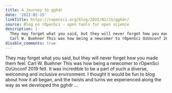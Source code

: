 ```yaml
---
title: A Journey to gghdr
date: '2022-02-15'
linkTitle: https://ropensci.org/blog/2022/02/15/gghdr/
source: Blog on rOpenSci - open tools for open science
description: |-
  They may forget what you said, but they will never forget how you made them feel.
  Carl W. Buehner This was how being a newcomer to rOpenSci OzUnconf 2019 felt. It was incredible to be a part of such a diverse, welcoming and inclusive environment. I thought it would be fun to blog about how it all began, and the twists and turns we experienced along the way as we developed the gghdr ...
disable_comments: true
---
```

They may forget what you said, but they will never forget how you made them feel.
Carl W. Buehner This was how being a newcomer to rOpenSci OzUnconf 2019 felt. It was incredible to be a part of such a diverse, welcoming and inclusive environment. I thought it would be fun to blog about how it all began, and the twists and turns we experienced along the way as we developed the gghdr ...